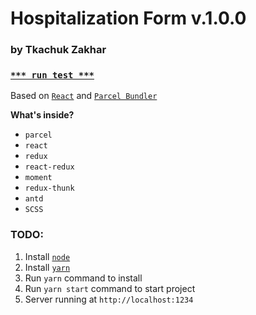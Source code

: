 # Hospitalization Form v.1.0.0

### by Tkachuk Zakhar

### [`*** run test ***`](https://med.uax.cloud/)

Based on [`React`](https://reactjs.org/) and [`Parcel Bundler`](https://parceljs.org)

**What's inside?**

* `parcel`
* `react`
* `redux`
* `react-redux`
* `moment`
* `redux-thunk`
* `antd`
* `SCSS`

### TODO:


1. Install [`node`](https://nodejs.org/)
2. Install [`yarn`](https://yarnpkg.com/ru/docs/install)
3. Run `yarn` command to install
4. Run `yarn start` command to start project
5. Server running at `http://localhost:1234`

